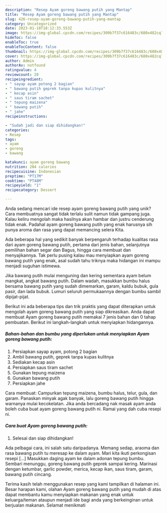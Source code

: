 ```yaml
---
description: "Resep Ayam goreng bawang putih yang Mantap"
title: "Resep Ayam goreng bawang putih yang Mantap"
slug: 426-resep-ayam-goreng-bawang-putih-yang-mantap
category: Uncategorized
date: 2023-01-18T18:12:33.553Z
image: https://img-global.cpcdn.com/recipes/309b7f37c616483c/680x482cq70/ayam-goreng-bawang-putih-foto-resep-utama.jpg
hideToc: false
enableToc: true
enableTocContent: false
thumbnail: https://img-global.cpcdn.com/recipes/309b7f37c616483c/680x482cq70/ayam-goreng-bawang-putih-foto-resep-utama.jpg
cover: https://img-global.cpcdn.com/recipes/309b7f37c616483c/680x482cq70/ayam-goreng-bawang-putih-foto-resep-utama.jpg
author: Admin
authorAv: notfound
ratingvalue: 4
reviewcount: 20
recipeingredient:
- " sayap ayam potong 2 bagian"
- " bawang putih geprek tanpa kupas kulitnya"
- " kecap asin"
- " saus tiram sachet"
- " tepung maizena"
- " bawang putih"
- " jahe"
recipeinstructions:

- "Sudah jadi dan siap dihidangkan!"
categories:
- Resep
tags:
- ayam
- goreng
- bawang

katakunci: ayam goreng bawang 
nutrition: 204 calories
recipecuisine: Indonesian
preptime: "PT17M"
cooktime: "PT48M"
recipeyield: "1"
recipecategory: Dessert

---
```





Anda sedang mencari ide resep ayam goreng bawang putih yang unik? Cara membuatnya sangat tidak terlalu sulit namun tidak gampang juga. Kalau keliru mengolah maka hasilnya akan hambar dan justru cenderung tidak enak. Padahal ayam goreng bawang putih yang enak harusnya sih punya aroma dan rasa yang dapat memancing selera Kita.





Ada beberapa hal yang sedikit banyak berpengaruh terhadap kualitas rasa dari ayam goreng bawang putih, pertama dari jenis bahan, selanjutnya pemilihan bahan segar dan Bagus, hingga cara membuat dan menyajikannya. Tak perlu pusing kalau mau menyiapkan ayam goreng bawang putih yang enak,      asal sudah tahu triknya maka hidangan ini mampu menjadi suguhan istimewa.














Jika bawang putih mulai menguning dan kering sementara ayam belum mangkat, angkat bawang putih. Dalam wadah, masukkan bumbu halus bersama bawang putih yang sudah dimemarkan, garam, kaldu bubuk, gula pasir, dan lada bubuk. Lumuri seluruh permukaannya dengan bumbu sambil dipijat-pijat.






Berikut ini ada beberapa tips dan trik praktis yang dapat diterapkan untuk mengolah ayam goreng bawang putih yang siap dikreasikan. Anda dapat membuat Ayam goreng bawang putih memakai 7 jenis bahan dan 0 tahap pembuatan. Berikut ini langkah-langkah untuk menyiapkan hidangannya.

<!--inarticleads1-->

##### Bahan-bahan dan bumbu yang diperlukan untuk menyiapkan Ayam goreng bawang putih:

1. Persiapkan  sayap ayam, potong 2 bagian
1. Ambil  bawang putih, geprek tanpa kupas kulitnya
1. Sediakan  kecap asin
1. Persiapkan  saus tiram sachet
1. Gunakan  tepung maizena
1. Gunakan  bawang putih
1. Persiapkan  jahe


Cara membuat: Campurkan tepung maizena, bumbu halus, telur, gula, dan garam. Panaskan minyak agak banyak, lalu goreng bawang putih hingga warnanya mulai kecokelatan. Jika anda bercadang nak masak ayam anda boleh cuba buat ayam goreng bawang putih ni. Ramai yang dah cuba resepi ni. 

<!--inarticleads2-->

##### Cara buat Ayam goreng bawang putih:


1. Selesai dan siap dihidangkan!

Ada pelbagai cara, ini salah satu daripadanya. Memang sedap, araoma dan rasa bawang putih tu meresap ke dalam ayam. Mari kita ikuti perkongisan resepi […] Masukkan daging ayam ke dalam adonan tepung bumbu. Sembari menunggu, goreng bawang putih geprek sampai kering. Marinasi dengan ketumbar, garlic powder, merica, kecap ikan, saus tiram, garam, bawang putih cincang. 

Terima kasih telah menggunakan resep yang kami tampilkan di halaman ini. Besar harapan kami, olahan Ayam goreng bawang putih yang mudah di atas dapat membantu kamu menyiapkan makanan yang enak untuk keluarga/teman ataupun menjadi ide bagi anda yang berkeinginan untuk berjualan makanan. Selamat menikmati
